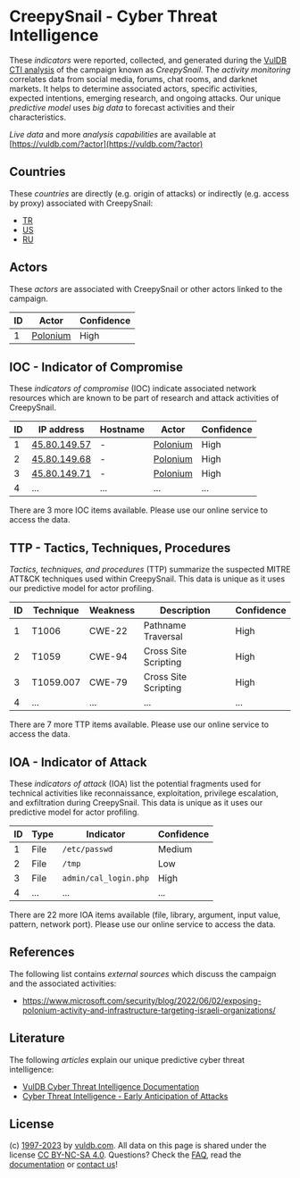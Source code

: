 # CreepySnail - Cyber Threat Intelligence

These _indicators_ were reported, collected, and generated during the [VulDB CTI analysis](https://vuldb.com/?kb.cti) of the campaign known as _CreepySnail_. The _activity monitoring_ correlates data from social media, forums, chat rooms, and darknet markets. It helps to determine associated actors, specific activities, expected intentions, emerging research, and ongoing attacks. Our unique _predictive model_ uses _big data_ to forecast activities and their characteristics.

_Live data_ and more _analysis capabilities_ are available at [https://vuldb.com/?actor](https://vuldb.com/?actor)

## Countries

These _countries_ are directly (e.g. origin of attacks) or indirectly (e.g. access by proxy) associated with CreepySnail:

* [TR](https://vuldb.com/?country.tr)
* [US](https://vuldb.com/?country.us)
* [RU](https://vuldb.com/?country.ru)

## Actors

These _actors_ are associated with CreepySnail or other actors linked to the campaign.

ID | Actor | Confidence
-- | ----- | ----------
1 | [Polonium](https://vuldb.com/?actor.polonium) | High

## IOC - Indicator of Compromise

These _indicators of compromise_ (IOC) indicate associated network resources which are known to be part of research and attack activities of CreepySnail.

ID | IP address | Hostname | Actor | Confidence
-- | ---------- | -------- | ----- | ----------
1 | [45.80.149.57](https://vuldb.com/?ip.45.80.149.57) | - | [Polonium](https://vuldb.com/?actor.polonium) | High
2 | [45.80.149.68](https://vuldb.com/?ip.45.80.149.68) | - | [Polonium](https://vuldb.com/?actor.polonium) | High
3 | [45.80.149.71](https://vuldb.com/?ip.45.80.149.71) | - | [Polonium](https://vuldb.com/?actor.polonium) | High
4 | ... | ... | ... | ...

There are 3 more IOC items available. Please use our online service to access the data.

## TTP - Tactics, Techniques, Procedures

_Tactics, techniques, and procedures_ (TTP) summarize the suspected MITRE ATT&CK techniques used within CreepySnail. This data is unique as it uses our predictive model for actor profiling.

ID | Technique | Weakness | Description | Confidence
-- | --------- | -------- | ----------- | ----------
1 | T1006 | CWE-22 | Pathname Traversal | High
2 | T1059 | CWE-94 | Cross Site Scripting | High
3 | T1059.007 | CWE-79 | Cross Site Scripting | High
4 | ... | ... | ... | ...

There are 7 more TTP items available. Please use our online service to access the data.

## IOA - Indicator of Attack

These _indicators of attack_ (IOA) list the potential fragments used for technical activities like reconnaissance, exploitation, privilege escalation, and exfiltration during CreepySnail. This data is unique as it uses our predictive model for actor profiling.

ID | Type | Indicator | Confidence
-- | ---- | --------- | ----------
1 | File | `/etc/passwd` | Medium
2 | File | `/tmp` | Low
3 | File | `admin/cal_login.php` | High
4 | ... | ... | ...

There are 22 more IOA items available (file, library, argument, input value, pattern, network port). Please use our online service to access the data.

## References

The following list contains _external sources_ which discuss the campaign and the associated activities:

* https://www.microsoft.com/security/blog/2022/06/02/exposing-polonium-activity-and-infrastructure-targeting-israeli-organizations/

## Literature

The following _articles_ explain our unique predictive cyber threat intelligence:

* [VulDB Cyber Threat Intelligence Documentation](https://vuldb.com/?kb.cti)
* [Cyber Threat Intelligence - Early Anticipation of Attacks](https://www.scip.ch/en/?labs.20201022)

## License

(c) [1997-2023](https://vuldb.com/?kb.changelog) by [vuldb.com](https://vuldb.com/?kb.about). All data on this page is shared under the license [CC BY-NC-SA 4.0](https://creativecommons.org/licenses/by-nc-sa/4.0/). Questions? Check the [FAQ](https://vuldb.com/?kb.faq), read the [documentation](https://vuldb.com/?kb) or [contact us](https://vuldb.com/?contact)!
